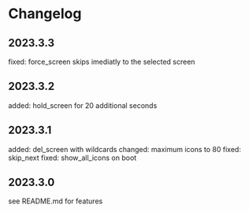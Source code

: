 # Changelog

## 2023.3.3

fixed: force_screen skips imediatly to the selected screen


## 2023.3.2

added: hold_screen for 20 additional seconds

## 2023.3.1

added: del_screen with wildcards
changed: maximum icons to 80
fixed: skip_next
fixed: show_all_icons on boot

## 2023.3.0

see README.md for features